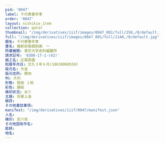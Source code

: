 ```yaml
---
pid: '0047'
label: 千代寿豊年季
order: '0047'
layout: nishikie_item
collection: qatar
thumbnail: "/img/derivatives/iiif/images/0047_001/full/250,/0/default.jpg"
full: "/img/derivatives/iiif/images/0047_001/full/1140,/0/default.jpg"
題名: 千代寿豊年季
書名: 維新前後諷刺画　一
所蔵機関: 東京大学史料編纂所
請求記号: '0380-17-1-(42)'
画工名: 応需周麿
和暦年月日: 文久３年６月(18630060550)
版元名: 大金
版元住所: 築地
判: 大判
形態: 竪絵 １枚
彩色: 錦絵
検印状況: あり
主題: 将軍上洛
細目: 
その他書誌事項: 
manifest: "/img/derivatives/iiif/0047/manifest.json"
人名: 
検印: 亥六改
その他固有件名: 
彫師: 
地名: 
---
```

